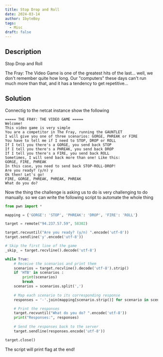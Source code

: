```yaml
---
title: Stop Drop and Roll 
date: 2024-03-14
author: 1byteBoy
tags:
  - Misc
draft: false
---
```


## Description

Stop Drop and Roll

The Fray: The Video Game is one of the greatest hits of the last... well, we don't remember quite how long. Our "computers" these days can't run much more than that, and it has a tendency to get repetitive...

## Solution

Connectig to the netcat instance show the following

```
===== THE FRAY: THE VIDEO GAME =====
Welcome!
This video game is very simple
You are a competitor in The Fray, running the GAUNTLET
I will give you one of three scenarios: GORGE, PHREAK or FIRE
You have to tell me if I need to STOP, DROP or ROLL
If I tell you there's a GORGE, you send back STOP
If I tell you there's a PHREAK, you send back DROP
If I tell you there's a FIRE, you send back ROLL
Sometimes, I will send back more than one! Like this: 
GORGE, FIRE, PHREAK
In this case, you need to send back STOP-ROLL-DROP!
Are you ready? (y/n) y
Ok then! Let's go!
FIRE, GORGE, PHREAK, PHREAK, PHREAK
What do you do?
```

Now the thing the challenge is asking us to do is very challenging to do manually. so we can write the following script to automate the whole thing

```python
from pwn import *

mapping = {'GORGE': 'STOP', 'PHREAK': 'DROP', 'FIRE': 'ROLL'}

target = remote("94.237.57.59", 58302)

target.recvuntil("Are you ready? (y/n) ".encode('utf-8'))
target.sendline('y'.encode('utf-8'))

# Skip the first line of the game
_skip_ = target.recvline().decode('utf-8')

while True:
    # Receive the scenarios and print them
    scenarios = target.recvline().decode('utf-8').strip()
    if 'HTB' in scenarios : 
    	print(scenarios)
    	break
    scenarios = scenarios.split(',')
    
    # Map each scenario to its corresponding response
    responses = '-'.join(mapping[scenario.strip()] for scenario in scenarios)

    # Print the responses
    target.recvuntil("What do you do? ".encode('utf-8'))
    print("Responses:", responses)
 
    # Send the responses back to the server
    target.sendline(responses.encode('utf-8'))

target.close()
```

The script will print flag at the end!